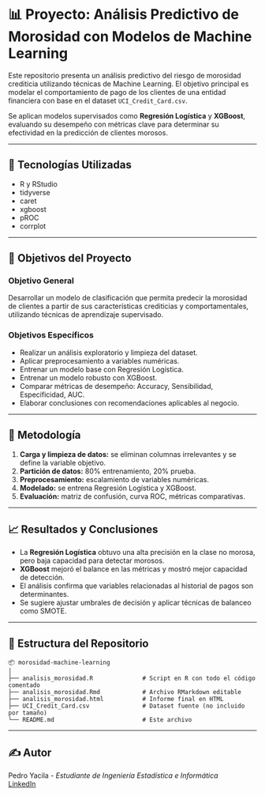 # 📊 Proyecto: Análisis Predictivo de Morosidad con Modelos de Machine Learning

Este repositorio presenta un análisis predictivo del riesgo de morosidad crediticia utilizando técnicas de Machine Learning. El objetivo principal es modelar el comportamiento de pago de los clientes de una entidad financiera con base en el dataset `UCI_Credit_Card.csv`.

Se aplican modelos supervisados como **Regresión Logística** y **XGBoost**, evaluando su desempeño con métricas clave para determinar su efectividad en la predicción de clientes morosos.

---

## 🧠 Tecnologías Utilizadas

- R y RStudio
- tidyverse
- caret
- xgboost
- pROC
- corrplot

---

## 🎯 Objetivos del Proyecto

### Objetivo General
Desarrollar un modelo de clasificación que permita predecir la morosidad de clientes a partir de sus características crediticias y comportamentales, utilizando técnicas de aprendizaje supervisado.

### Objetivos Específicos

- Realizar un análisis exploratorio y limpieza del dataset.
- Aplicar preprocesamiento a variables numéricas.
- Entrenar un modelo base con Regresión Logística.
- Entrenar un modelo robusto con XGBoost.
- Comparar métricas de desempeño: Accuracy, Sensibilidad, Especificidad, AUC.
- Elaborar conclusiones con recomendaciones aplicables al negocio.

---

## 🧪 Metodología

1. **Carga y limpieza de datos:** se eliminan columnas irrelevantes y se define la variable objetivo.
2. **Partición de datos:** 80% entrenamiento, 20% prueba.
3. **Preprocesamiento:** escalamiento de variables numéricas.
4. **Modelado:** se entrena Regresión Logística y XGBoost.
5. **Evaluación:** matriz de confusión, curva ROC, métricas comparativas.

---

## 📈 Resultados y Conclusiones

- La **Regresión Logística** obtuvo una alta precisión en la clase no morosa, pero baja capacidad para detectar morosos.
- **XGBoost** mejoró el balance en las métricas y mostró mejor capacidad de detección.
- El análisis confirma que variables relacionadas al historial de pagos son determinantes.
- Se sugiere ajustar umbrales de decisión y aplicar técnicas de balanceo como SMOTE.

---

## 📁 Estructura del Repositorio

```
📦 morosidad-machine-learning
│
├── analisis_morosidad.R              # Script en R con todo el código comentado
├── analisis_morosidad.Rmd            # Archivo RMarkdown editable
├── analisis_morosidad.html           # Informe final en HTML
├── UCI_Credit_Card.csv               # Dataset fuente (no incluido por tamaño)
└── README.md                         # Este archivo
```

---

## ✍️ Autor

Pedro Yacila - *Estudiante de Ingeniería Estadística e Informática*  
[LinkedIn](https://www.linkedin.com/in/pedro-david-yacila-5a2868264/)

